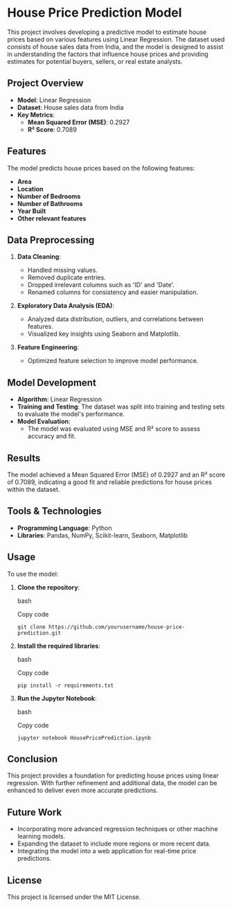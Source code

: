 House Price Prediction Model
============================

This project involves developing a predictive model to estimate house prices based on various features using Linear Regression. The dataset used consists of house sales data from India, and the model is designed to assist in understanding the factors that influence house prices and providing estimates for potential buyers, sellers, or real estate analysts.

Project Overview
----------------

-   **Model**: Linear Regression
-   **Dataset**: House sales data from India
-   **Key Metrics**:
    -   **Mean Squared Error (MSE)**: 0.2927
    -   **R² Score**: 0.7089

Features
--------

The model predicts house prices based on the following features:

-   **Area**
-   **Location**
-   **Number of Bedrooms**
-   **Number of Bathrooms**
-   **Year Built**
-   **Other relevant features**

Data Preprocessing
------------------

1.  **Data Cleaning**:

    -   Handled missing values.
    -   Removed duplicate entries.
    -   Dropped irrelevant columns such as 'ID' and 'Date'.
    -   Renamed columns for consistency and easier manipulation.
2.  **Exploratory Data Analysis (EDA)**:

    -   Analyzed data distribution, outliers, and correlations between features.
    -   Visualized key insights using Seaborn and Matplotlib.
3.  **Feature Engineering**:

    -   Optimized feature selection to improve model performance.

Model Development
-----------------

-   **Algorithm**: Linear Regression
-   **Training and Testing**: The dataset was split into training and testing sets to evaluate the model's performance.
-   **Model Evaluation**:
    -   The model was evaluated using MSE and R² score to assess accuracy and fit.

Results
-------

The model achieved a Mean Squared Error (MSE) of 0.2927 and an R² score of 0.7089, indicating a good fit and reliable predictions for house prices within the dataset.

Tools & Technologies
--------------------

-   **Programming Language**: Python
-   **Libraries**: Pandas, NumPy, Scikit-learn, Seaborn, Matplotlib

Usage
-----

To use the model:

1.  **Clone the repository**:

    bash

    Copy code

    `git clone https://github.com/yourusername/house-price-prediction.git`

2.  **Install the required libraries**:

    bash

    Copy code

    `pip install -r requirements.txt`

3.  **Run the Jupyter Notebook**:

    bash

    Copy code

    `jupyter notebook HousePricePrediction.ipynb`

Conclusion
----------

This project provides a foundation for predicting house prices using linear regression. With further refinement and additional data, the model can be enhanced to deliver even more accurate predictions.

Future Work
-----------

-   Incorporating more advanced regression techniques or other machine learning models.
-   Expanding the dataset to include more regions or more recent data.
-   Integrating the model into a web application for real-time price predictions.

License
-------

This project is licensed under the MIT License.

